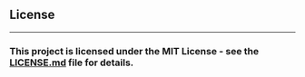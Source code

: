 ## License
---
### This project is licensed under the MIT License - see the [LICENSE.md](LICENSE.md) file for details.
